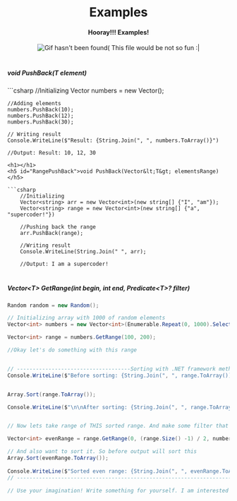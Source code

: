 
<body>
<h1 style="text-align: center">Examples</h1>

<div style="text-align: center">


<h4>Hooray!!! Examples!</h4>
<img src="https://media3.giphy.com/media/Ws6T5PN7wHv3cY8xy8/giphy.gif?cid=ecf05e472tz5pee4f3ahm050ucts9eh8wwx85lgimerb85bc&ep=v1_gifs_search&rid=giphy.gif&ct=g" alt="Gif hasn't been found( This file would be not so fun :|">
</div>

<h1></h1>

<h5 id="SinglePushBack">void PushBack(T element)</h5>
```csharp
    //Initializing
    Vector<int> numbers = new Vector<int>();
    
    //Adding elements
    numbers.PushBack(10);
    numbers.PushBack(12);
    numbers.PushBack(30);
    
    // Writing result
    Console.WriteLine($"Result: {String.Join(", ", numbers.ToArray()}")
    
    //Output: Result: 10, 12, 30
```
<h1></h1>
<h5 id="RangePushBack">void PushBack(Vector&lt;T&gt; elementsRange)</h5>

```csharp
    //Initializing
    Vector<string> arr = new Vector<int>(new string[] {"I", "am"});
    Vector<string> range = new Vector<int>(new string[] {"a", "supercoder!"})
    
    //Pushing back the range
    arr.PushBack(range);
    
    //Writing result
    Console.WriteLine(String.Join(" ", arr);
    
    //Output: I am a supercoder!
```
<h1></h1>
<h5 id="GetRange">Vector&lt;T&gt; GetRange(int begin, int end, Predicate&lt;T&gt;? filter)</h5>

```csharp
Random random = new Random();

// Initializing array with 1000 of random elements
Vector<int> numbers = new Vector<int>(Enumerable.Repeat(0, 1000).Select(i => random.Next(0, Int32.MaxValue)).ToArray());

Vector<int> range = numbers.GetRange(100, 200);

//Okay let's do something with this range


// ------------------------------------Sorting with .NET framework methods----------------------------------------------
Console.WriteLine($"Before sorting: {String.Join(", ", range.ToArray())}");


Array.Sort(range.ToArray());

Console.WriteLine($"\n\nAfter sorting: {String.Join(", ", range.ToArray())}");


// Now lets take range of THIS sorted range. And make some filter that number must be even.

Vector<int> evenRange = range.GetRange(0, (range.Size() -1) / 2, number => number % 2 == 0);

// And also want to sort it. So before output will sort this
Array.Sort(evenRange.ToArray());
    
Console.WriteLine($"Sorted even range: {String.Join(", ", evenRange.ToArray())}");
// ---------------------------------------------------------------------------------------------------------------------

// Use your imagination! Write something for yourself. I am interested in any realization of my Vector
```
</body>